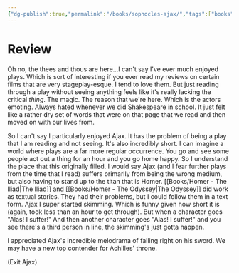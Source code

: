 ```yaml
---
{"dg-publish":true,"permalink":"/books/sophocles-ajax/","tags":["books"],"created":"2025-07-28","updated":"2025-08-03"}
---
```



# Review

Oh no, the thees and thous are here...I can't say I've ever much enjoyed plays. Which is sort of interesting if you ever read my reviews on certain films that are very stageplay-esque. I tend to love them. But just reading through a play without seeing anything feels like it's really lacking the critical *thing*. The magic. The reason that we're here. Which is the actors emoting. Always hated whenever we did Shakespeare in school. It just felt like a rather dry set of words that were on that page that we read and then moved on with our lives from.

So I can't say I particularly enjoyed Ajax. It has the problem of being a play that I am reading and not seeing. It's also incredibly short. I can imagine a world where plays are a far more regular occurrence. You go and see some people act out a thing for an hour and you go home happy. So I understand the place that this originally filled. I would say Ajax (and I fear further plays from the time that I read) suffers primarily from being the wrong medium, but also having to stand up to the titan that is Homer. [[Books/Homer - The Iliad\|The Iliad]] and [[Books/Homer - The Odyssey\|The Odyssey]] did work as textual stories. They had their problems, but I could follow them in a text form. Ajax I super started skimming. Which is funny given how short it is (again, took less than an hour to get through). But when a character goes "Alas! I suffer!" And then another character goes "Alas! I suffer!" and you see there's a third person in line, the skimming's just gotta happen.

I appreciated Ajax's incredible melodrama of falling right on his sword. We may have a new top contender for Achilles' throne.

(Exit Ajax)
